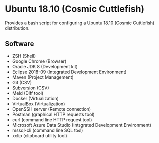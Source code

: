 # Ubuntu 18.10 (Cosmic Cuttlefish)

Provides a bash script for configuring a Ubuntu 18.10 (Cosmic Cuttlefish) distribution.


## Software
 * ZSH (Shell)
 * Google Chrome (Browser)
 * Oracle JDK 8 (Development kit)
 * Eclipse 2018-09 (Integrated Development Environment)
 * Maven (Project Management)
 * Git (CSV)
 * Subversion (CSV)
 * Meld (Diff tool)
 * Docker (Virtualization)
 * VirtualBox (Virtualization)
 * OpenSSH server (Remote connection)
 * Postman (graphical HTTP requests tool)
 * curl (command line HTTP request tool)
 * Microsoft Azure Data Studio (Integrated Development Environment)
 * mssql-cli (command line SQL tool)
 * xclip (clipboard utility tool)

